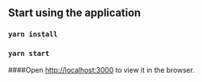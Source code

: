 ## Start using the application
### `yarn install`

### `yarn start`

####Open [http://localhost:3000](http://localhost:3000) to view it in the browser.

